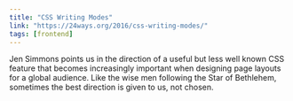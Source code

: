 ```yaml
---
title: "CSS Writing Modes"
link: "https://24ways.org/2016/css-writing-modes/"
tags: [frontend]
---
```

Jen Simmons points us in the direction of a useful but less well known CSS feature that becomes increasingly important when designing page layouts for a global audience. Like the wise men following the Star of Bethlehem, sometimes the best direction is given to us, not chosen.
